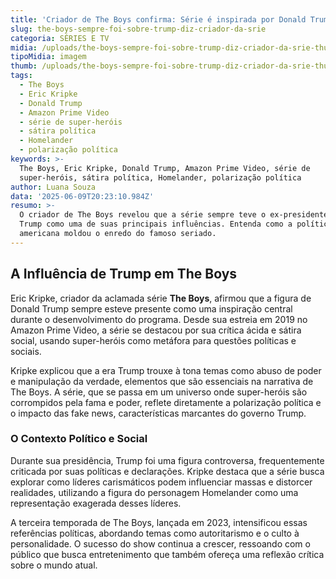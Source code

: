 ```yaml
---
title: 'Criador de The Boys confirma: Série é inspirada por Donald Trump'
slug: the-boys-sempre-foi-sobre-trump-diz-criador-da-srie
categoria: SÉRIES E TV
midia: /uploads/the-boys-sempre-foi-sobre-trump-diz-criador-da-srie-thumb.png
tipoMidia: imagem
thumb: /uploads/the-boys-sempre-foi-sobre-trump-diz-criador-da-srie-thumb.png
tags:
  - The Boys
  - Eric Kripke
  - Donald Trump
  - Amazon Prime Video
  - série de super-heróis
  - sátira política
  - Homelander
  - polarização política
keywords: >-
  The Boys, Eric Kripke, Donald Trump, Amazon Prime Video, série de
  super-heróis, sátira política, Homelander, polarização política
author: Luana Souza
data: '2025-06-09T20:23:10.984Z'
resumo: >-
  O criador de The Boys revelou que a série sempre teve o ex-presidente Donald
  Trump como uma de suas principais influências. Entenda como a política
  americana moldou o enredo do famoso seriado.
---
```


## A Influência de Trump em The Boys

Eric Kripke, criador da aclamada série **The Boys**, afirmou que a figura de Donald Trump sempre esteve presente como uma inspiração central durante o desenvolvimento do programa. Desde sua estreia em 2019 no Amazon Prime Video, a série se destacou por sua crítica ácida e sátira social, usando super-heróis como metáfora para questões políticas e sociais.

Kripke explicou que a era Trump trouxe à tona temas como abuso de poder e manipulação da verdade, elementos que são essenciais na narrativa de The Boys. A série, que se passa em um universo onde super-heróis são corrompidos pela fama e poder, reflete diretamente a polarização política e o impacto das fake news, características marcantes do governo Trump.

### O Contexto Político e Social

Durante sua presidência, Trump foi uma figura controversa, frequentemente criticada por suas políticas e declarações. Kripke destaca que a série busca explorar como líderes carismáticos podem influenciar massas e distorcer realidades, utilizando a figura do personagem Homelander como uma representação exagerada desses líderes.

A terceira temporada de The Boys, lançada em 2023, intensificou essas referências políticas, abordando temas como autoritarismo e o culto à personalidade. O sucesso do show continua a crescer, ressoando com o público que busca entretenimento que também ofereça uma reflexão crítica sobre o mundo atual.
